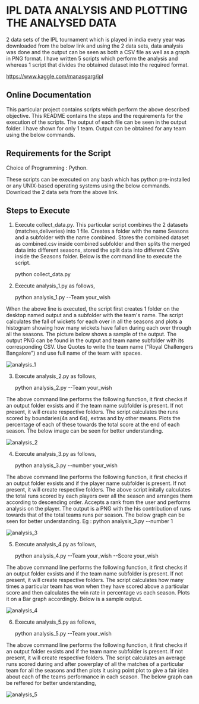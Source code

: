# IPL DATA ANALYSIS AND PLOTTING THE ANALYSED DATA
2 data sets of the IPL tournament which is played in india every year was downloaded from the below link and using the 2 data sets, data analysis was done and the output can be seen as both a CSV file as well as a graph in PNG format. I have written 5 scripts which perform the analysis and whereas 1 script that divides the obtained dataset into the required format.  

 <https://www.kaggle.com/manasgarg/ipl>


## Online Documentation 

This particular project contains scripts which perform the above described objective. This README contains the steps and the requirements for the execution of the scripts. The output of each file can be seen in the output folder. I have shown for only 1 team. Output can be obtained for any team using the below commands. 


## Requirements for the Script
Choice of Programming : Python.

These scripts can be executed on any bash which has python pre-installed or any UNIX-based operating systems using the below commands. 
Download the 2 data sets from the above link. 


## Steps to Execute

1. Execute collect_data.py. This particular script combines the 2 datasets (matches,deliveries) into 1 file. Creates a folder with the name Seasons and a subfolder with the name combined. Stores the combined dataset as combined.csv inside combined subfolder and then splits the merged data into different seasons, stored the split data into different CSVs inside the Seasons folder. Below is the command line to execute the script.

    python collect_data.py


2. Execute analysis_1.py as follows,
	
    python analysis_1.py --Team your_wish
	

When the above line is executed, the script first creates 1 folder on the desktop named output and a subfolder with the team's name. The script calculates the fall of wickets for each over in all the seasons and plots a histogram showing how many wickets have fallen during each over through all the seasons. The picture below shows a sample of the output. The output PNG can be found in the output and team name subfolder with its corresponding CSV.
Use Quotes to write the team name ("Royal Challengers Bangalore") and use full name of the team with spaces.


![analysis_1](https://cloud.githubusercontent.com/assets/22183540/21072094/363d3116-be85-11e6-9e0d-5ad75fba4972.jpg)




3. Execute analysis_2.py as follows,
	
   python analysis_2.py --Team your_wish

The above command line performs the following function, it first checks if an output folder exsists and if the team name subfolder is present. If not present, it will create respective folders. The script calculates the runs scored by boundaries(4s and 6s), extras and by other means. Plots the percentage of each of these towards the total score at the end of each season. The below image can be seen for better understanding. 

![analysis_2](https://cloud.githubusercontent.com/assets/22183540/21072137/5552a8e6-be86-11e6-8434-e16cedab0f5f.jpg)



4. Execute analysis_3.py as follows,

   python analysis_3.py --number your_wish

The above command line performs the following function, it first checks if an output folder exsists and if the player name subfolder is present. If not present, it will create respective folders. The above script initally calculates the total runs scored by each players over all the season and arranges them according to descending order. Accepts a rank from the user and performs analysis on the player. The output is a PNG with the his contribution of runs towards that of the total teams runs per season. The below graph can be seen for better understanding. Eg : python analysis_3.py --number 1

![analysis_3](https://cloud.githubusercontent.com/assets/22183540/21072176/65fa7c86-be87-11e6-8319-ac7c939412a7.jpg)

5. Execute analysis_4.py as follows,

	python analysis_4.py --Team your_wish --Score your_wish

The above command line performs the following function, it first checks if an output folder exsists and if the team name subfolder is present. If not present, it will create respective folders. The script calculates how many times a particular team has won when they have scored above a particular score and then calculates the win rate in percentage vs each season. Plots it on a Bar graph accordingly. 
Below is a sample output.

![analysis_4](https://cloud.githubusercontent.com/assets/22183540/21072209/84a02586-be88-11e6-9669-223d534834b0.jpg)


6. Execute analysis_5.py as follows,

	python analysis_5.py --Team your_wish

The above command line performs the following function, it first checks if an output folder exsists and if the team name subfolder is present. If not present, it will create respective folders. The script calculates an average runs scored during and after powerplay of all the matches of a particular team for all the seasons and then plots it using point plot to give a fair idea about each of the teams performance in each season. The below graph can be reffered for better understanding,


![analysis_5](https://cloud.githubusercontent.com/assets/22183540/21072230/5cb50d92-be89-11e6-85bf-3dd9ddbd6bc3.jpg)



